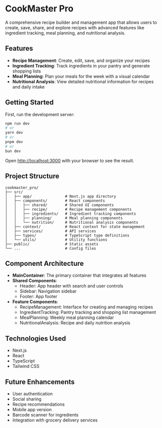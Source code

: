 # CookMaster Pro

A comprehensive recipe builder and management app that allows users to create, save, share, and explore recipes with advanced features like ingredient tracking, meal planning, and nutritional analysis.

## Features

- **Recipe Management**: Create, edit, save, and organize your recipes
- **Ingredient Tracking**: Track ingredients in your pantry and generate shopping lists
- **Meal Planning**: Plan your meals for the week with a visual calendar
- **Nutritional Analysis**: View detailed nutritional information for recipes and daily intake

## Getting Started

First, run the development server:

```bash
npm run dev
# or
yarn dev
# or
pnpm dev
# or
bun dev
```

Open [http://localhost:3000](http://localhost:3000) with your browser to see the result.

## Project Structure

```
cookmaster_pro/
├── src/
│   ├── app/               # Next.js app directory
│   ├── components/        # React components
│   │   ├── shared/        # Shared UI components
│   │   ├── recipe/        # Recipe management components
│   │   ├── ingredients/   # Ingredient tracking components
│   │   ├── planning/      # Meal planning components
│   │   └── nutrition/     # Nutritional analysis components
│   ├── context/           # React context for state management
│   ├── services/          # API services
│   ├── types/             # TypeScript type definitions
│   └── utils/             # Utility functions
├── public/                # Static assets
└── ...                    # Config files
```

## Component Architecture

- **MainContainer**: The primary container that integrates all features
- **Shared Components**:
  - Header: App header with search and user controls
  - Sidebar: Navigation sidebar
  - Footer: App footer
- **Feature Components**:
  - RecipeManagement: Interface for creating and managing recipes
  - IngredientTracking: Pantry tracking and shopping list management
  - MealPlanning: Weekly meal planning calendar
  - NutritionalAnalysis: Recipe and daily nutrition analysis

## Technologies Used

- Next.js
- React
- TypeScript
- Tailwind CSS

## Future Enhancements

- User authentication
- Social sharing
- Recipe recommendations
- Mobile app version
- Barcode scanner for ingredients
- Integration with grocery delivery services
